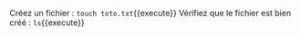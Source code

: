 Créez un fichier : `touch toto.txt`{{execute}}
Vérifiez que le fichier est bien créé : `ls`{{execute}}